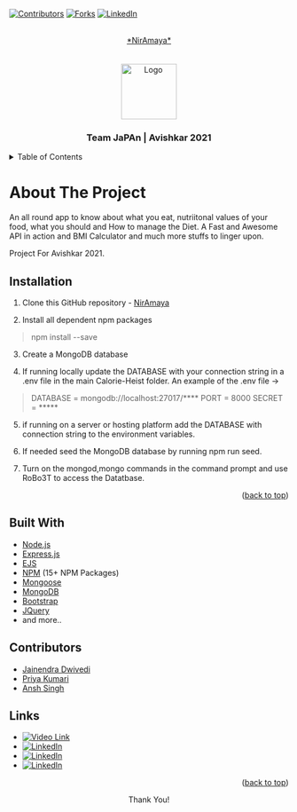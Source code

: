 <div id="top"></div>

[![Contributors][contributors-shield]][contributors-url]
[![Forks][forks-shield]][forks-url]
[![LinkedIn][linkedin-shield]][linkedin-url]

<!-- PROJECT LOGO -->
<br />
<div align="center">
  <a href="https://github.com/JainendraDwivedi/NirAmaya">
    *NirAmaya*
     
<!--     <img src="/public/images/LOGO MAIN.png" alt="Logo"> -->
  </a>
<br/><br/><br/>
  <img src="/public/images/pngfind.com-japan-png-433.png" alt="Logo"  width="100" height="100">
  <h3 align="center">Team JaPAn | Avishkar 2021</h3>
</div>

<!-- TABLE OF CONTENTS -->
<details>
  <summary>Table of Contents</summary>
  <ol>
    <li><a href="#about-the-project">About The Project</a></li>
    <li><a href="#built-with">Built With</a></li>
    <li><a href="#contributors">Contributors</a></li>
    <li><a href="#installation">Installation</a></li>
    <li><a href="#links">Links</a></li>
  </ol>
</details>
  

# About The Project

An all round app to know about what you eat, nutriitonal values of your food, what you should and How to manage the Diet.
A Fast and Awesome API in action and BMI Calculator and much more stuffs to linger upon.

Project For Avishkar 2021.


## Installation

1. Clone this GitHub repository - [NirAmaya](https://github.com/JainendraDwivedi/NirAmaya)

2. Install all dependent npm packages

> npm install --save


3. Create a MongoDB database

4. If running locally update the DATABASE with your connection string in a .env file in the main Calorie-Heist folder.
   An example of the .env file ->

> DATABASE = mongodb://localhost:27017/****
> PORT = 8000
> SECRET = *****

5. if running on a server or hosting platform add the DATABASE with connection string to the environment variables.

6. If needed seed the MongoDB database by running npm run seed.

7. Turn on the mongod,mongo commands in the command prompt and use RoBo3T to access the Datatbase.

<p align="right">(<a href="#top">back to top</a>)</p>

## Built With

* [Node.js](https://nodejs.org/)
* [Express.js](https://expressjs.com/)
* [EJS](https://ejs.co/)
* [NPM](https://www.npmjs.com/)  (15+ NPM Packages)
* [Mongoose](https://mongoosejs.com/)
* [MongoDB](https://www.mongodb.com/)
* [Bootstrap](https://getbootstrap.com)
* [JQuery](https://jquery.com)
* and more..

## Contributors

- [Jainendra Dwivedi](https://github.com/JainendraDwivedi)
- [Priya Kumari](https://github.com/priya03050)
- [Ansh Singh](https://github.com/anshsingh21)

## Links
* [![Video Link][gdrive-shield]][gdrive-url]
* [![LinkedIn][jlinkedin-shield]][jailinked-url] 
* [![LinkedIn][plinkedin-shield]][priyalinked-url] 
* [![LinkedIn][alinkedin-shield]][anshlinked-url] 

<p align="right">(<a href="#top">back to top</a>)</p>



<p align="center">Thank You!</p>

<!-- MARKDOWN LINKS & IMAGES -->
[contributors-shield]:https://img.shields.io/github/contributors/JainendraDwivedi/NirAmaya?style=for-the-badge&logo=appveyor
[contributors-url]: https://github.com/JainendraDwivedi/NirAmaya/graphs/contributors
[forks-shield]: https://img.shields.io/github/forks/JainendraDwivedi/NirAmaya?style=for-the-badge
[forks-url]: https://github.com/JainendraDwivedi/NirAmaya/network/members
[linkedin-shield]: https://img.shields.io/badge/-LinkedIn-black.svg?style=for-the-badge&logo=linkedin&colorB=555
[linkedin-url]: https://www.linkedin.com/in/jainendradwivedi
[gdrive-shield]: https://img.shields.io/badge/Drive%20Link-Video?style=for-the-badge&logo=appveyor
[gdrive-url]: https://drive.google.com/drive/folders/1PTwt_Rr4SCwt2OaoHBJ21ex7SFdB7yHM?usp=sharing
[jailinked-url]: https://www.linkedin.com/in/jainendradwivedi
[jlinkedin-shield]:https://img.shields.io/badge/-Jainendra-black.svg?style=for-the-badge&logo=linkedin&colorB=555
[priyalinked-url]: https://www.linkedin.com/in/priyakumari28/
[plinkedin-shield]:https://img.shields.io/badge/-Priya-black.svg?style=for-the-badge&logo=linkedin&colorB=555
[anshlinked-url]: https://www.linkedin.com/in/ansh-singh-cse-mnnit/
[alinkedin-shield]:https://img.shields.io/badge/-Ansh-black.svg?style=for-the-badge&logo=linkedin&colorB=555

